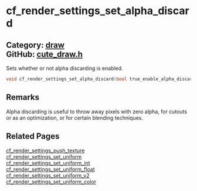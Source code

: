 [//]: # (This file is automatically generated by Cute Framework's docs parser.)
[//]: # (Do not edit this file by hand!)
[//]: # (See: https://github.com/RandyGaul/cute_framework/blob/master/samples/docs_parser.cpp)
[](../header.md ':include')

# cf_render_settings_set_alpha_discard

Category: [draw](/api_reference?id=draw)  
GitHub: [cute_draw.h](https://github.com/RandyGaul/cute_framework/blob/master/include/cute_draw.h)  
---

Sets whether or not alpha discarding is enabled.

```cpp
void cf_render_settings_set_alpha_discard(bool true_enable_alpha_discard);
```

## Remarks

Alpha discarding is useful to throw away pixels with zero alpha, for cutouts or as an optimization, or for certain blending techniques.

## Related Pages

[cf_render_settings_push_texture](/draw/cf_render_settings_push_texture.md)  
[cf_render_settings_set_uniform](/draw/cf_render_settings_set_uniform.md)  
[cf_render_settings_set_uniform_int](/draw/cf_render_settings_set_uniform_int.md)  
[cf_render_settings_set_uniform_float](/draw/cf_render_settings_set_uniform_float.md)  
[cf_render_settings_set_uniform_v2](/draw/cf_render_settings_set_uniform_v2.md)  
[cf_render_settings_set_uniform_color](/draw/cf_render_settings_set_uniform_color.md)  
